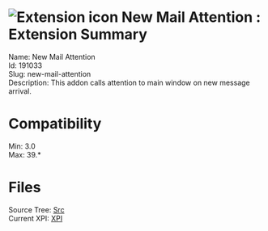 # ![Extension icon](https://addons.thunderbird.net/user-media/addon_icons/191/191033-64.png?modified=1351591832) New Mail Attention : Extension Summary

Name: New Mail Attention  
Id: 191033  
Slug: new-mail-attention  
Description: This addon calls attention to main window on new message arrival.
  

# Compatibility
Min: 3.0  
Max: 39.*  

# Files

Source Tree: [Src](C:/Dev/Thunderbird/ThunderKdB/xall/xOther/191033-new-mail-attention/src)  
Current XPI: [XPI](C:/Dev/Thunderbird/ThunderKdB/xall/xOther/191033-new-mail-attention/xpi)  



